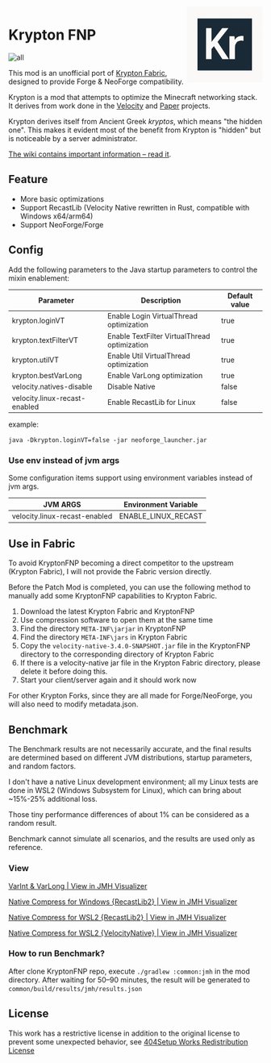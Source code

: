 <img src="./common/src/main/resources/assets/krypton/icon.png" alt="Logo" align="right" width="150">

Krypton FNP
====

![all](https://img.shields.io/badge/environment-any-4caf50?style=flat-square)

This mod is an unofficial port of [Krypton Fabric](https://modrinth.com/mod/krypton), designed to provide Forge &
NeoForge compatibility.

Krypton is a mod that attempts to optimize the Minecraft networking stack. It derives from work
done in the [Velocity](https://velocitypowered.com/) and [Paper](https://papermc.io) projects.

Krypton derives itself from Ancient Greek _kryptos_, which means "the hidden one". This makes
it evident most of the benefit from Krypton is "hidden" but is noticeable by a server administrator.

[The wiki contains important information &ndash; read it](https://github.com/astei/krypton/wiki).

## Feature

- More basic optimizations
- Support RecastLib (Velocity Native rewritten in Rust, compatible with Windows x64/arm64)
- Support NeoForge/Forge

## Config

Add the following parameters to the Java startup parameters to control the mixin enablement:

| Parameter                     | Description                                  | Default value |
|-------------------------------|----------------------------------------------|---------------|
| krypton.loginVT               | Enable Login VirtualThread optimization      | true          |
| krypton.textFilterVT          | Enable TextFilter VirtualThread optimization | true          |
| krypton.utilVT                | Enable Util VirtualThread optimization       | true          |
| krypton.bestVarLong           | Enable VarLong optimization                  | true          |
| velocity.natives-disable      | Disable Native                               | false         |
| velocity.linux-recast-enabled | Enable RecastLib for Linux                   | false         |

example:

```shell
java -Dkrypton.loginVT=false -jar neoforge_launcher.jar
```

### Use env instead of jvm args

Some configuration items support using environment variables instead of jvm args.

| JVM ARGS                      | Environment Variable |
|-------------------------------|----------------------|
| velocity.linux-recast-enabled | ENABLE_LINUX_RECAST  |

## Use in Fabric
To avoid KryptonFNP becoming a direct competitor to the upstream (Krypton Fabric), 
I will not provide the Fabric version directly. 

Before the Patch Mod is completed, 
you can use the following method to manually add some KryptonFNP capabilities to Krypton Fabric.

1. Download the latest Krypton Fabric and KryptonFNP
2. Use compression software to open them at the same time
3. Find the directory `META-INF\jarjar` in KryptonFNP
4. Find the directory `META-INF\jars` in Krypton Fabric
5. Copy the `velocity-native-3.4.0-SNAPSHOT.jar` file in the KryptonFNP directory to the corresponding directory of Krypton Fabric
6. If there is a velocity-native jar file in the Krypton Fabric directory, please delete it before doing this.
7. Start your client/server again and it should work now

For other Krypton Forks, since they are all made for Forge/NeoForge, you will also need to modify metadata.json.

## Benchmark

The Benchmark results are not necessarily accurate,
and the final results are determined based on different JVM distributions, startup parameters, and random factors.

I don't have a native Linux development environment;
all my Linux tests are done in WSL2 (Windows Subsystem for Linux), which can bring about ~15%-25% additional loss.

Those tiny performance differences of about 1% can be considered as a random result.

Benchmark cannot simulate all scenarios, and the results are used only as reference.

### View

[VarInt & VarLong | View in JMH Visualizer](https://jmh.morethan.io/?source=https://raw.githubusercontent.com/404Setup/KryptonFNP/refs/heads/master/results/var.json)

[Native Compress for Windows {RecastLib2} | View in JMH Visualizer](https://jmh.morethan.io/?source=https://raw.githubusercontent.com/404Setup/KryptonFNP/refs/heads/master/results/native_compress_windows_recastlib.json)

[Native Compress for WSL2 {RecastLib2} | View in JMH Visualizer](https://jmh.morethan.io/?source=https://raw.githubusercontent.com/404Setup/KryptonFNP/refs/heads/master/results/native_compress_linux_recastlib.json)

[Native Compress for WSL2 {VelocityNative} | View in JMH Visualizer](https://jmh.morethan.io/?source=https://raw.githubusercontent.com/404Setup/KryptonFNP/refs/heads/master/results/native_compress_linux_vc.json)

### How to run Benchmark?

After clone KryptonFNP repo, execute `./gradlew :common:jmh` in the mod directory.
After waiting for 50–90 minutes, the result will be generated to `common/build/results/jmh/results.json`

## License

This work has a restrictive license in addition to the original license to prevent some unexpected behavior, 
see [404Setup Works Redistribution License](https://github.com/404Setup/404Setup/blob/main/LICENSE.md)